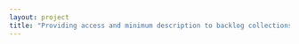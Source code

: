 ```yaml
--- 
layout: project 
title: "Providing access and minimum description to backlog collections" 
---
```



